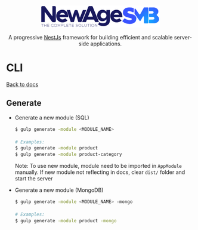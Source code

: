 <p align="center">
  <a href="https://www.newagesmb.com/" target="_blank"><img src="https://raw.githubusercontent.com/NewAgeSMBDevelopers/smb-logo/main/smb-logo.png" width="320" alt="Newage Logo" /></a>
</p>

<p align="center">A progressive <a href="http://nestjs.com/" target="_blank">NestJs</a> framework for building efficient and scalable server-side applications.</p>

# CLI

[Back to docs](./index.md)

## Generate
- Generate a new module (SQL)
  ```bash
  $ gulp generate -module <MODULE_NAME>

  # Examples:
  $ gulp generate -module product
  $ gulp generate -module product-category
  ```

  Note: To use new module, module need to be imported in ``` AppModule ``` manually. If new module not reflecting in docs, clear ``` dist/ ``` folder and start the server

- Generate a new module (MongoDB)
  ```bash
  $ gulp generate -module <MODULE_NAME> -mongo

  # Examples:
  $ gulp generate -module product -mongo
